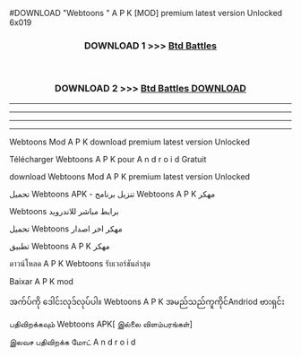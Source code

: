 #DOWNLOAD "Webtoons " A P K [MOD] premium latest version Unlocked 6x019 



<div align="center">

<h3>DOWNLOAD 1 >>> <a href="https://getmod1.web.app/?judule=Btd Battles">Btd Battles</a></h3><br>

<h3>DOWNLOAD 2 >>> <a href="https://getmod1.web.app/?judule=Btd Battles">Btd Battles DOWNLOAD</a></h3>

</div>


----------------------------------------------------------

----------------------------------------------------------

----------------------------------------------------------

----------------------------------------------------------


Webtoons  Mod A P K download premium latest version Unlocked

Télécharger  Webtoons  A P K pour A n d r o i d Gratuit

download Webtoons  Mod A P K premium latest version Unlocked

تحميل Webtoons  APK - تنزيل برنامج Webtoons  A P K مهكر

Webtoons  برابط مباشر للاندرويد

تحميل Webtoons  مهكر اخر اصدار

تطبيق Webtoons  A P K مهكر

ดาวน์โหลด A P K Webtoons  รับเวอร์ชันล่าสุด

Baixar A P K mod

အက်ပ်ကို ဒေါင်းလုဒ်လုပ်ပါ။ Webtoons  A P K အမည်သည်ကူကိုင်Andriod ဗားရှင်း

பதிவிறக்கவும் Webtoons  APK[ இல்லை விளம்பரங்கள்] 
 
இலவச பதிவிறக்க மோட் A n d r o i d



